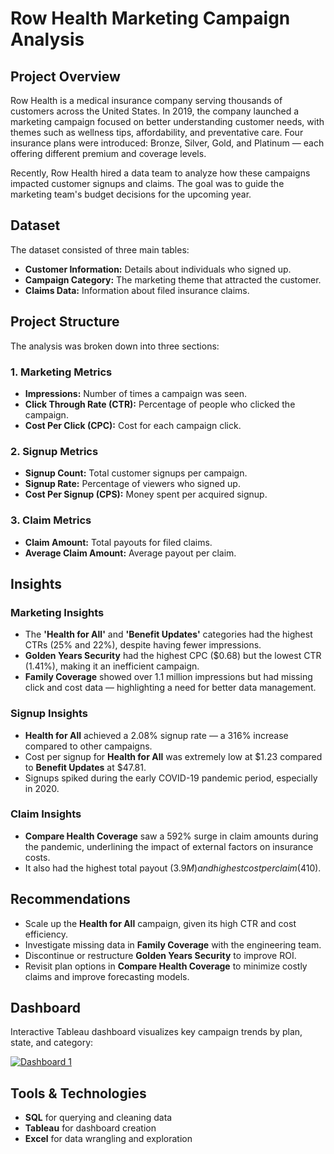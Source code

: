 # Row Health Marketing Campaign Analysis

## Project Overview
Row Health is a medical insurance company serving thousands of customers across the United States. In 2019, the company launched a marketing campaign focused on better understanding customer needs, with themes such as wellness tips, affordability, and preventative care. Four insurance plans were introduced: Bronze, Silver, Gold, and Platinum — each offering different premium and coverage levels.

Recently, Row Health hired a data team to analyze how these campaigns impacted customer signups and claims. The goal was to guide the marketing team's budget decisions for the upcoming year.

## Dataset
The dataset consisted of three main tables:
- **Customer Information:** Details about individuals who signed up.
- **Campaign Category:** The marketing theme that attracted the customer.
- **Claims Data:** Information about filed insurance claims.

## Project Structure
The analysis was broken down into three sections:

### 1. Marketing Metrics
- **Impressions:** Number of times a campaign was seen.
- **Click Through Rate (CTR):** Percentage of people who clicked the campaign.
- **Cost Per Click (CPC):** Cost for each campaign click.

### 2. Signup Metrics
- **Signup Count:** Total customer signups per campaign.
- **Signup Rate:** Percentage of viewers who signed up.
- **Cost Per Signup (CPS):** Money spent per acquired signup.

### 3. Claim Metrics
- **Claim Amount:** Total payouts for filed claims.
- **Average Claim Amount:** Average payout per claim.

## Insights

### Marketing Insights
- The **'Health for All'** and **'Benefit Updates'** categories had the highest CTRs (25% and 22%), despite having fewer impressions.
- **Golden Years Security** had the highest CPC ($0.68) but the lowest CTR (1.41%), making it an inefficient campaign.
- **Family Coverage** showed over 1.1 million impressions but had missing click and cost data — highlighting a need for better data management.

### Signup Insights
- **Health for All** achieved a 2.08% signup rate — a 316% increase compared to other campaigns.
- Cost per signup for **Health for All** was extremely low at $1.23 compared to **Benefit Updates** at $47.81.
- Signups spiked during the early COVID-19 pandemic period, especially in 2020.

### Claim Insights
- **Compare Health Coverage** saw a 592% surge in claim amounts during the pandemic, underlining the impact of external factors on insurance costs.
- It also had the highest total payout ($3.9M) and highest cost per claim ($410).

## Recommendations
- Scale up the **Health for All** campaign, given its high CTR and cost efficiency.
- Investigate missing data in **Family Coverage** with the engineering team.
- Discontinue or restructure **Golden Years Security** to improve ROI.
- Revisit plan options in **Compare Health Coverage** to minimize costly claims and improve forecasting models.

## Dashboard
Interactive Tableau dashboard visualizes key campaign trends by plan, state, and category:
<div class='tableauPlaceholder' id='viz1745709533354' style='position: relative'><noscript><a href='#'><img alt='Dashboard 1 ' src='https:&#47;&#47;public.tableau.com&#47;static&#47;images&#47;Ro&#47;RowHealth_17214427985250&#47;Dashboard1&#47;1_rss.png' style='border: none' /></a></noscript><object class='tableauViz'  style='display:none;'><param name='host_url' value='https%3A%2F%2Fpublic.tableau.com%2F' /> <param name='embed_code_version' value='3' /> <param name='site_root' value='' /><param name='name' value='RowHealth_17214427985250&#47;Dashboard1' /><param name='tabs' value='no' /><param name='toolbar' value='yes' /><param name='static_image' value='https:&#47;&#47;public.tableau.com&#47;static&#47;images&#47;Ro&#47;RowHealth_17214427985250&#47;Dashboard1&#47;1.png' /> <param name='animate_transition' value='yes' /><param name='display_static_image' value='yes' /><param name='display_spinner' value='yes' /><param name='display_overlay' value='yes' /><param name='display_count' value='yes' /><param name='language' value='en-US' /></object></div>                <script type='text/javascript'>                    var divElement = document.getElementById('viz1745709533354');                    var vizElement = divElement.getElementsByTagName('object')[0];                    if ( divElement.offsetWidth > 800 ) { vizElement.style.minWidth='720px';vizElement.style.maxWidth='1260px';vizElement.style.width='100%';vizElement.style.minHeight='987px';vizElement.style.maxHeight='1287px';vizElement.style.height=(divElement.offsetWidth*0.75)+'px';} else if ( divElement.offsetWidth > 500 ) { vizElement.style.minWidth='720px';vizElement.style.maxWidth='1260px';vizElement.style.width='100%';vizElement.style.minHeight='987px';vizElement.style.maxHeight='1287px';vizElement.style.height=(divElement.offsetWidth*0.75)+'px';} else { vizElement.style.width='100%';vizElement.style.height='1627px';}                     var scriptElement = document.createElement('script');                    scriptElement.src = 'https://public.tableau.com/javascripts/api/viz_v1.js';                    vizElement.parentNode.insertBefore(scriptElement, vizElement);                </script>

## Tools & Technologies
- **SQL** for querying and cleaning data
- **Tableau** for dashboard creation
- **Excel** for data wrangling and exploration
